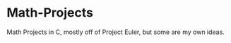 Math-Projects
=============

Math Projects in C, mostly off of Project Euler, but some are my own ideas.